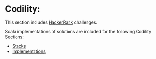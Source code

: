 # Codility:

This section includes [HackerRank](https://www.hackerrank.com/dashboard) challenges.
 
Scala implementations of solutions are included for the following Codility Sections:

* [Stacks](stacks/README.md)
* [Implementations](implementations)
